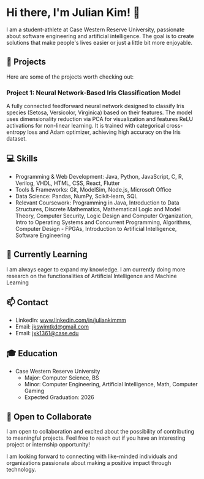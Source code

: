 # Hi there, I'm Julian Kim! 👋

I am a student-athlete at Case Western Reserve University, passionate about software engineering and artificial intelligence. The goal is to create solutions that make people's lives easier or just a little bit more enjoyable.

## 🚀 Projects

Here are some of the projects worth checking out:

### Project 1: Neural Network-Based Iris Classification Model

A fully connected feedforward neural network designed to classify Iris species (Setosa, Versicolor, Virginica) based on their features. The model uses dimensionality reduction via PCA for visualization and features ReLU activations for non-linear learning. It is trained with categorical cross-entropy loss and Adam optimizer, achieving high accuracy on the Iris dataset.


## 💻 Skills

- Programming & Web Development: Java, Python, JavaScript, C, R, Verilog, VHDL, HTML, CSS, React, Flutter
- Tools & Frameworks: Git, ModelSim, Node.js, Microsoft Office
- Data Science: Pandas, NumPy, Scikit-learn, SQL
- Relevant Coursework: Programming in Java, Introduction to Data Structures, Discrete Mathematics, Mathematical Logic and Model Theory, Computer Security, Logic Design and Computer Organization, Intro to Operating Systems and Concurrent Programming, Algorithms, Computer Design - FPGAs, Introduction to Artificial Intelligence, Software Engineering

## 🌱 Currently Learning

I am always eager to expand my knowledge. I am currently doing more research on the functionalities of Artificial Intelligence and Machine Learning

## 📫 Contact

- LinkedIn: www.linkedin.com/in/juliankimmm
- Email: jkswimtkd@gmail.com
- Email: jxk1361@case.edu

## 🎓 Education

- Case Western Reserve University
  - Major: Computer Science, BS
  - Minor: Computer Engineering, Artificial Intelligence, Math, Computer Gaming
  - Expected Graduation: 2026


## 🤝 Open to Collaborate

I am open to collaboration and excited about the possibility of contributing to meaningful projects. Feel free to reach out if you have an interesting project or internship opportunity!

I am looking forward to connecting with like-minded individuals and organizations passionate about making a positive impact through technology.
